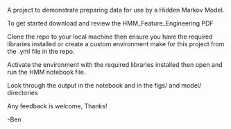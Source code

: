 A project to demonstrate preparing data for use by a Hidden Markov Model.

To get started download and review the HMM_Feature_Engineering PDF

Clone the repo to your local machine then ensure you have the required libraries installed or create a custom environment make for this project from the .yml file in the repo.

Activate the environment with the required libraries installed then open and run the HMM notebook file.

Look through the output in the notebook and in the figs/ and model/ directories

Any feedback is welcome, Thanks!

-Ben
